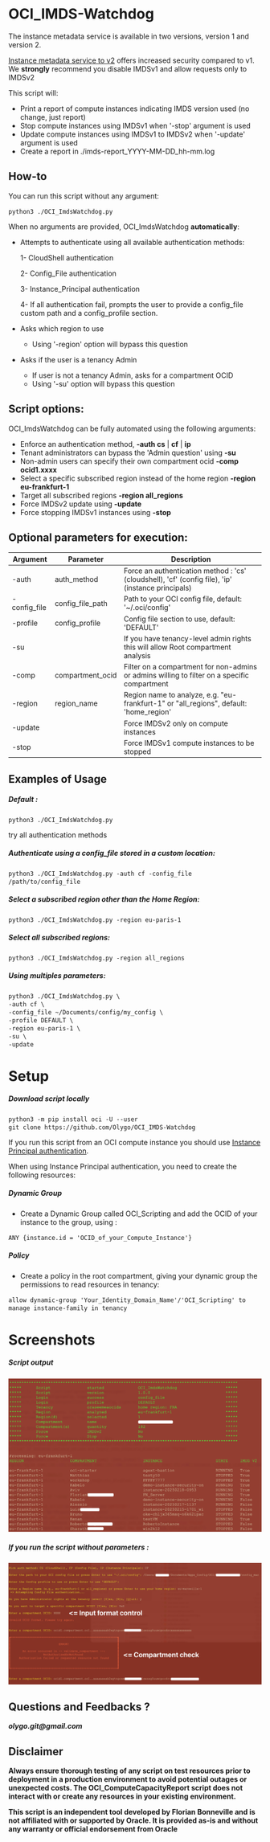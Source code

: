# OCI_IMDS-Watchdog

The instance metadata service is available in two versions, version 1 and version 2. 

[Instance metadata service to v2](https://docs.oracle.com/en-us/iaas/Content/Compute/Tasks/gettingmetadata.htm#upgrading-v2) offers increased security compared to v1. 
We **strongly** recommend you disable IMDSv1 and allow requests only to IMDSv2

This script will:

- Print a report of compute instances indicating IMDS version used (no change, just report)
- Stop compute instances using IMDSv1 when '-stop' argument is used
- Update compute instances using IMDSv1 to IMDSv2 when '-update' argument is used
- Create a report in ./imds-report_YYYY-MM-DD_hh-mm.log

## How-to 

You can run this script without any argument:

	python3 ./OCI_ImdsWatchdog.py

When no arguments are provided, OCI_ImdsWatchdog **automatically**:

- Attempts to authenticate using all available authentication methods:

    1- CloudShell authentication
    
    2- Config_File authentication
    
    3- Instance_Principal authentication

    4- If all authentication fail, prompts the user to provide a config_file custom path and a config_profile section.

- Asks which region to use
	- Using '-region' option will bypass this question
- Asks if the user is a tenancy Admin
	- If user is not a tenancy Admin, asks for a compartment OCID
	- Using '-su' option will bypass this question

## Script options:

OCI_ImdsWatchdog can be fully automated using the following arguments:

- Enforce an authentication method, **-auth cs** | **cf** | **ip**
- Tenant administrators can bypass the 'Admin question' using **-su**
- Non-admin users can specify their own compartment ocid **-comp ocid1.xxxx**
- Select a specific subscribed region instead of the home region **-region eu-frankfurt-1**
- Target all subscribed regions **-region all_regions**
- Force IMDSv2 update using **-update**
- Force stopping IMDSv1 instances using **-stop**

## Optional parameters for execution:

| Argument        | Parameter            | Description                                                                                        |
| -------------   | -------------------- | -------------------------------------------------------------------------------------------------- |
| -auth           | auth_method          | Force an authentication method : 'cs' (cloudshell), 'cf' (config file), 'ip' (instance principals) | 
| -config_file    | config_file_path     | Path to your OCI config file, default: '~/.oci/config'                                             |
| -profile        | config_profile       | Config file section to use, default: 'DEFAULT'                                                     | 
| -su             |                      | If you have tenancy-level admin rights this will allow Root compartment analysis                   | 
| -comp           | compartment_ocid     | Filter on a compartment for non-admins or admins willing to filter on a specific compartment       | 
| -region         | region_name          | Region name to analyze, e.g. "eu-frankfurt-1" or "all_regions", default: 'home_region'             | 
| -update         |                      | Force IMDSv2 only on compute instances                                                             | 
| -stop           |                      | Force IMDSv1 compute instances to be stopped                                                       | 

## Examples of Usage
##### Default :
```
python3 ./OCI_ImdsWatchdog.py
```
try all authentication methods

##### Authenticate using a config_file stored in a custom location:
```
python3 ./OCI_ImdsWatchdog.py -auth cf -config_file /path/to/config_file 
```
##### Select a subscribed region other than the Home Region:
```
python3 ./OCI_ImdsWatchdog.py -region eu-paris-1
```
##### Select all subscribed regions:
```	
python3 ./OCI_ImdsWatchdog.py -region all_regions
```	
##### Using multiples parameters:

```
python3 ./OCI_ImdsWatchdog.py \
-auth cf \
-config_file ~/Documents/config/my_config \
-profile DEFAULT \
-region eu-paris-1 \
-su \
-update
```

# Setup

##### Download script locally

```
python3 -m pip install oci -U --user
git clone https://github.com/Olygo/OCI_IMDS-Watchdog
```

If you run this script from an OCI compute instance you should use [Instance Principal authentication](https://docs.public.oneportal.content.oci.oraclecloud.com/en-us/iaas/Content/Identity/Tasks/callingservicesfrominstances.htm).

When using Instance Principal authentication, you need to create the following resources:

##### Dynamic Group

- Create a Dynamic Group called OCI_Scripting and add the OCID of your instance to the group, using :

```
ANY {instance.id = 'OCID_of_your_Compute_Instance'}
```	

##### Policy

- Create a policy in the root compartment, giving your dynamic group the permissions to read resources in tenancy:

```
allow dynamic-group 'Your_Identity_Domain_Name'/'OCI_Scripting' to manage instance-family in tenancy
```

# Screenshots

##### Script output

![00](./.images/00.png)

##### If you run the script without parameters :

![01](./.images/01.png)

## Questions and Feedbacks ?
**_olygo.git@gmail.com_**

## Disclaimer
**Always ensure thorough testing of any script on test resources prior to deployment in a production environment to avoid potential outages or unexpected costs. The OCI_ComputeCapacityReport script does not interact with or create any resources in your existing environment.**

**This script is an independent tool developed by Florian Bonneville and is not affiliated with or supported by Oracle. 
It is provided as-is and without any warranty or official endorsement from Oracle**

